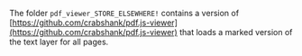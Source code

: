 The folder `pdf_viewer_STORE_ELSEWHERE!` contains a version of [https://github.com/crabshank/pdf.js-viewer](https://github.com/crabshank/pdf.js-viewer) that loads a marked version of the text layer for all pages.
